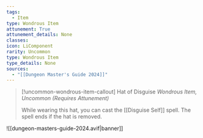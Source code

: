 ```yaml
---
tags:
  - Item
type: Wondrous Item
attunement: True
attunement_details: None
classes:
icon: LiComponent
rarity: Uncommon
type: Wondrous Item
type_details: None
sources: 
  - "[[Dungeon Master's Guide 2024]]"
---
```

>[!uncommon-wondrous-item-callout] Hat of Disguise
>_Wondrous Item, Uncommon (Requires Attunement)_
>
>While wearing this hat, you can cast the [[Disguise Self]] spell. The spell ends if the hat is removed.
>


![[dungeon-masters-guide-2024.avif|banner]]
